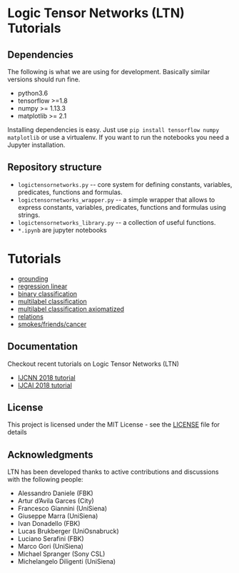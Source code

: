 # Logic Tensor Networks (LTN) Tutorials

## Dependencies

The following is what we are using for development. Basically similar versions should run fine.

* python3.6
* tensorflow >=1.8
* numpy >= 1.13.3
* matplotlib >= 2.1

Installing dependencies is easy. Just use ``pip install tensorflow numpy matplotlib`` or use a virtualenv. If you want to run the notebooks you need a Jupyter installation.

## Repository structure

* ``logictensornetworks.py`` -- core system for defining constants, variables, predicates, functions and formulas.
* ``logictensornetworks_wrapper.py`` -- a simple wrapper that allows to express constants, variables, predicates, functions and formulas using strings.
* ``logictensornetworks_library.py`` -- a collection of useful functions.
* ``*.ipynb`` are jupyter notebooks


# Tutorials

* [grounding](https://nbviewer.jupyter.org/github/logictensornetworks/tutorials/blob/master/grounding.ipynb)
* [regression linear](https://nbviewer.jupyter.org/github/logictensornetworks/tutorials/blob/master/regression_linear.ipynb)
* [binary classification](https://nbviewer.jupyter.org/github/logictensornetworks/tutorials/blob/master/binary_classification.ipynb)
* [multilabel classification](https://nbviewer.jupyter.org/github/logictensornetworks/tutorials/blob/master/multilabel_classification.ipynb)
* [multilabel classification axiomatized](https://nbviewer.jupyter.org/github/logictensornetworks/tutorials/blob/master/multilabel_classification_axiomatized.ipynb)
* [relations](https://nbviewer.jupyter.org/github/logictensornetworks/tutorials/blob/master/relations.ipynb)
* [smokes/friends/cancer](https://nbviewer.jupyter.org/github/logictensornetworks/tutorials/blob/master/smokes_friends_cancer.ipynb)

## Documentation

Checkout recent tutorials on Logic Tensor Networks (LTN)

* [IJCNN 2018 tutorial](https://sites.google.com/fbk.eu/ltn/tutorial-ijcnn-2018)
* [IJCAI 2018 tutorial](https://sites.google.com/fbk.eu/ltn/tutorial-ijcai-2018)

## License

This project is licensed under the MIT License - see the [LICENSE](LICENSE) file for details

## Acknowledgments

LTN has been developed thanks to active contributions and discussions with the following people:
* Alessandro Daniele (FBK)
* Artur d’Avila Garces (City)
* Francesco Giannini (UniSiena)
* Giuseppe Marra (UniSiena)
* Ivan Donadello (FBK)
* Lucas Brukberger (UniOsnabruck)
* Luciano Serafini (FBK)
* Marco Gori (UniSiena)
* Michael Spranger (Sony CSL)
* Michelangelo Diligenti (UniSiena)
